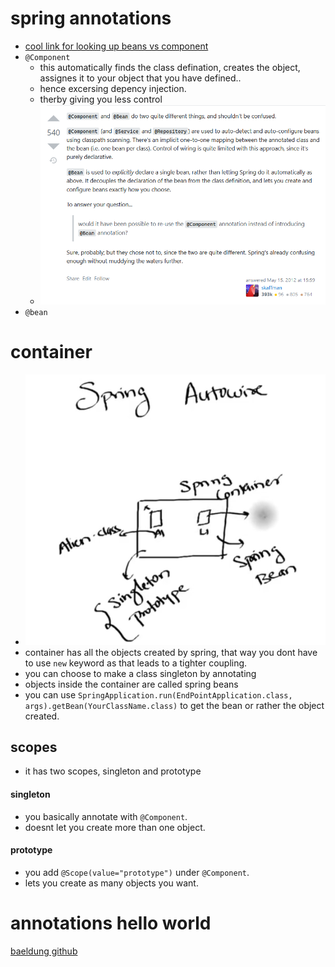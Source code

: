 # spring annotations
- [cool link for looking up beans vs component](https://stackoverflow.com/questions/10604298/spring-component-versus-bean)
- `@Component`
	- this automatically finds the class defination, creates the object, assignes it to your object that you have defined..
	- hence excersing depency injection.
	- therby giving you less control
	- <img src="./pictures/sb0.png" alt="drawing" width=500/>
- `@bean`
# container
- <img src="./pictures/sb1.png" alt="drawing" width=500/>
- container has all the objects created by spring, that way you dont have to use `new` keyword as that leads to a tighter coupling.
- you can choose to make a class singleton by annotating
- objects inside the container are called spring beans
- you can use `SpringApplication.run(EndPointApplication.class, args).getBean(YourClassName.class)` to get the bean or rather the object created.
## scopes
- it has two scopes, singleton and prototype
#### singleton
- you basically annotate with `@Component`.
- doesnt let you create more than one object.
#### prototype
- you add `@Scope(value="prototype")` under `@Component`.
- lets you create as many objects you want.

# annotations hello world
[baeldung github](https://github.com/eugenp/tutorials/blob/master/core-java-modules/core-java-annotations/src/main/java/com/baeldung/customannotations/ObjectToJsonConverter.java)



